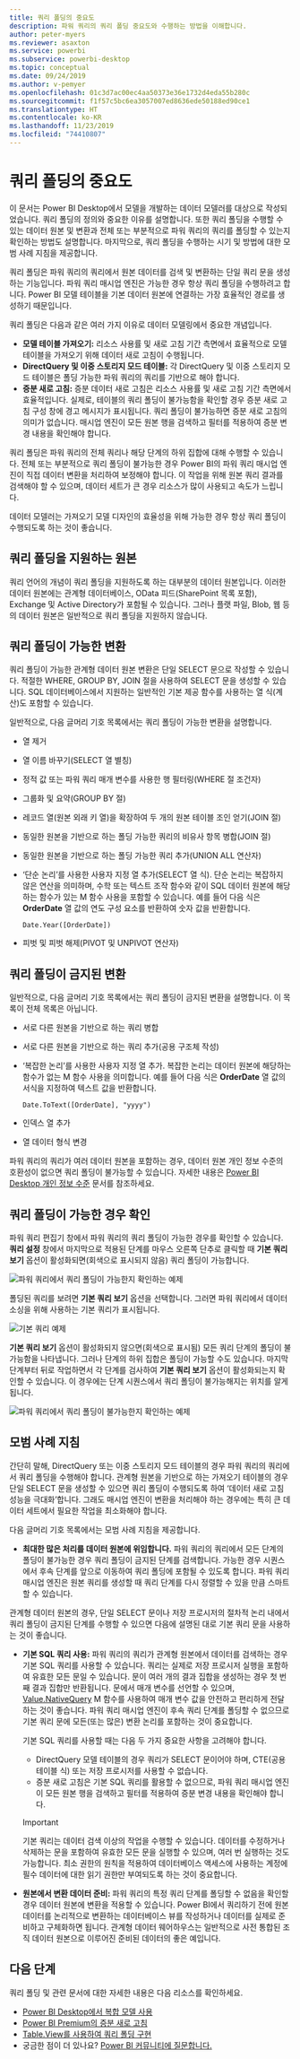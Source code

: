```yaml
---
title: 쿼리 폴딩의 중요도
description: 파워 쿼리의 쿼리 폴딩 중요도와 수행하는 방법을 이해합니다.
author: peter-myers
ms.reviewer: asaxton
ms.service: powerbi
ms.subservice: powerbi-desktop
ms.topic: conceptual
ms.date: 09/24/2019
ms.author: v-pemyer
ms.openlocfilehash: 01c3d7ac00ec4aa50373e36e1732d4eda55b280c
ms.sourcegitcommit: f1f57c5bc6ea3057007ed8636ede50188ed90ce1
ms.translationtype: HT
ms.contentlocale: ko-KR
ms.lasthandoff: 11/23/2019
ms.locfileid: "74410807"
---
```

# <a name="the-importance-of-query-folding"></a>쿼리 폴딩의 중요도

이 문서는 Power BI Desktop에서 모델을 개발하는 데이터 모델러를 대상으로 작성되었습니다. 쿼리 폴딩의 정의와 중요한 이유를 설명합니다. 또한 쿼리 폴딩을 수행할 수 있는 데이터 원본 및 변환과 전체 또는 부분적으로 파워 쿼리의 쿼리를 폴딩할 수 있는지 확인하는 방법도 설명합니다. 마지막으로, 쿼리 폴딩을 수행하는 시기 및 방법에 대한 모범 사례 지침을 제공합니다.

쿼리 폴딩은 파워 쿼리의 쿼리에서 원본 데이터를 검색 및 변환하는 단일 쿼리 문을 생성하는 기능입니다. 파워 쿼리 매시업 엔진은 가능한 경우 항상 쿼리 폴딩을 수행하려고 합니다. Power BI 모델 테이블을 기본 데이터 원본에 연결하는 가장 효율적인 경로를 생성하기 때문입니다.

쿼리 폴딩은 다음과 같은 여러 가지 이유로 데이터 모델링에서 중요한 개념입니다.

- **모델 테이블 가져오기:** 리소스 사용률 및 새로 고침 기간 측면에서 효율적으로 모델 테이블을 가져오기 위해 데이터 새로 고침이 수행됩니다.
- **DirectQuery 및 이중 스토리지 모드 테이블:** 각 DirectQuery 및 이중 스토리지 모드 테이블은 폴딩 가능한 파워 쿼리의 쿼리를 기반으로 해야 합니다.
- **증분 새로 고침:** 증분 데이터 새로 고침은 리소스 사용률 및 새로 고침 기간 측면에서 효율적입니다. 실제로, 테이블의 쿼리 폴딩이 불가능함을 확인할 경우 증분 새로 고침 구성 창에 경고 메시지가 표시됩니다. 쿼리 폴딩이 불가능하면 증분 새로 고침의 의미가 없습니다. 매시업 엔진이 모든 원본 행을 검색하고 필터를 적용하여 증분 변경 내용을 확인해야 합니다.

쿼리 폴딩은 파워 쿼리의 전체 쿼리나 해당 단계의 하위 집합에 대해 수행할 수 있습니다. 전체 또는 부분적으로 쿼리 폴딩이 불가능한 경우 Power BI의 파워 쿼리 매시업 엔진이 직접 데이터 변환을 처리하여 보정해야 합니다. 이 작업을 위해 원본 쿼리 결과를 검색해야 할 수 있으며, 데이터 세트가 큰 경우 리소스가 많이 사용되고 속도가 느립니다.

데이터 모델러는 가져오기 모델 디자인의 효율성을 위해 가능한 경우 항상 쿼리 폴딩이 수행되도록 하는 것이 좋습니다.

## <a name="sources-that-support-query-folding"></a>쿼리 폴딩을 지원하는 원본

쿼리 언어의 개념이 쿼리 폴딩을 지원하도록 하는 대부분의 데이터 원본입니다. 이러한 데이터 원본에는 관계형 데이터베이스, OData 피드(SharePoint 목록 포함), Exchange 및 Active Directory가 포함될 수 있습니다. 그러나 플랫 파일, Blob, 웹 등의 데이터 원본은 일반적으로 쿼리 폴딩을 지원하지 않습니다.

## <a name="transformations-that-can-achieve-query-folding"></a>쿼리 폴딩이 가능한 변환

쿼리 폴딩이 가능한 관계형 데이터 원본 변환은 단일 SELECT 문으로 작성할 수 있습니다. 적절한 WHERE, GROUP BY, JOIN 절을 사용하여 SELECT 문을 생성할 수 있습니다. SQL 데이터베이스에서 지원하는 일반적인 기본 제공 함수를 사용하는 열 식(계산)도 포함할 수 있습니다.

일반적으로, 다음 글머리 기호 목록에서는 쿼리 폴딩이 가능한 변환을 설명합니다.

- 열 제거
- 열 이름 바꾸기(SELECT 열 별칭)
- 정적 값 또는 파워 쿼리 매개 변수를 사용한 행 필터링(WHERE 절 조건자)
- 그룹화 및 요약(GROUP BY 절)
- 레코드 열(원본 외래 키 열)을 확장하여 두 개의 원본 테이블 조인 얻기(JOIN 절)
- 동일한 원본을 기반으로 하는 폴딩 가능한 쿼리의 비유사 항목 병합(JOIN 절)
- 동일한 원본을 기반으로 하는 폴딩 가능한 쿼리 추가(UNION ALL 연산자)
- ‘단순 논리’를 사용한 사용자 지정 열 추가(SELECT 열 식).  단순 논리는 복잡하지 않은 연산을 의미하며, 수학 또는 텍스트 조작 함수와 같이 SQL 데이터 원본에 해당하는 함수가 있는 M 함수 사용을 포함할 수 있습니다. 예를 들어 다음 식은 **OrderDate** 열 값의 연도 구성 요소를 반환하여 숫자 값을 반환합니다.

    ```powerquery-m
    Date.Year([OrderDate])
    ```

- 피벗 및 피벗 해제(PIVOT 및 UNPIVOT 연산자)

## <a name="transformations-that-prevent-query-folding"></a>쿼리 폴딩이 금지된 변환

일반적으로, 다음 글머리 기호 목록에서는 쿼리 폴딩이 금지된 변환을 설명합니다. 이 목록이 전체 목록은 아닙니다.

- 서로 다른 원본을 기반으로 하는 쿼리 병합
- 서로 다른 원본을 기반으로 하는 쿼리 추가(공용 구조체 작성)
- ‘복잡한 논리’를 사용한 사용자 지정 열 추가.  복잡한 논리는 데이터 원본에 해당하는 함수가 없는 M 함수 사용을 의미합니다. 예를 들어 다음 식은 **OrderDate** 열 값의 서식을 지정하여 텍스트 값을 반환합니다.

    ```powerquery-m
    Date.ToText([OrderDate], "yyyy")
    ```

- 인덱스 열 추가
- 열 데이터 형식 변경

파워 쿼리의 쿼리가 여러 데이터 원본을 포함하는 경우, 데이터 원본 개인 정보 수준의 호환성이 없으면 쿼리 폴딩이 불가능할 수 있습니다. 자세한 내용은 [Power BI Desktop 개인 정보 수준](../desktop-privacy-levels.md) 문서를 참조하세요.

## <a name="determine-when-a-query-can-be-folded"></a>쿼리 폴딩이 가능한 경우 확인

파워 쿼리 편집기 창에서 파워 쿼리의 쿼리 폴딩이 가능한 경우를 확인할 수 있습니다. **쿼리 설정** 창에서 마지막으로 적용된 단계를 마우스 오른쪽 단추로 클릭할 때 **기본 쿼리 보기** 옵션이 활성화되면(회색으로 표시되지 않음) 쿼리 폴딩이 가능합니다.

![파워 쿼리에서 쿼리 폴딩이 가능한지 확인하는 예제](media/power-query-folding/query-folding-example.png)

폴딩된 쿼리를 보려면 **기본 쿼리 보기** 옵션을 선택합니다. 그러면 파워 쿼리에서 데이터 소싱을 위해 사용하는 기본 쿼리가 표시됩니다.

![기본 쿼리 예제](media/power-query-folding/native-query-example.png)

**기본 쿼리 보기** 옵션이 활성화되지 않으면(회색으로 표시됨) 모든 쿼리 단계의 폴딩이 불가능함을 나타냅니다. 그러나 단계의 하위 집합은 폴딩이 가능할 수도 있습니다. 마지막 단계부터 뒤로 작업하면서 각 단계를 검사하여 **기본 쿼리 보기** 옵션이 활성화되는지 확인할 수 있습니다. 이 경우에는 단계 시퀀스에서 쿼리 폴딩이 불가능해지는 위치를 알게 됩니다.

![파워 쿼리에서 쿼리 폴딩이 불가능한지 확인하는 예제](media/power-query-folding/query-folding-not-example.png)

## <a name="best-practice-guidance"></a>모범 사례 지침

간단히 말해, DirectQuery 또는 이중 스토리지 모드 테이블의 경우 파워 쿼리의 쿼리에서 쿼리 폴딩을 수행해야 합니다. 관계형 원본을 기반으로 하는 가져오기 테이블의 경우 단일 SELECT 문을 생성할 수 있으면 쿼리 폴딩이 수행되도록 하여 ‘데이터 새로 고침 성능을 극대화’합니다.  그래도 매시업 엔진이 변환을 처리해야 하는 경우에는 특히 큰 데이터 세트에서 필요한 작업을 최소화해야 합니다.

다음 글머리 기호 목록에서는 모범 사례 지침을 제공합니다.

- **최대한 많은 처리를 데이터 원본에 위임합니다.** 파워 쿼리의 쿼리에서 모든 단계의 폴딩이 불가능한 경우 쿼리 폴딩이 금지된 단계를 검색합니다. 가능한 경우 시퀀스에서 후속 단계를 앞으로 이동하여 쿼리 폴딩에 포함될 수 있도록 합니다. 파워 쿼리 매시업 엔진은 원본 쿼리를 생성할 때 쿼리 단계를 다시 정렬할 수 있을 만큼 스마트할 수 있습니다.

관계형 데이터 원본의 경우, 단일 SELECT 문이나 저장 프로시저의 절차적 논리 내에서 쿼리 폴딩이 금지된 단계를 수행할 수 있으면 다음에 설명된 대로 기본 쿼리 문을 사용하는 것이 좋습니다.

- **기본 SQL 쿼리 사용:** 파워 쿼리의 쿼리가 관계형 원본에서 데이터를 검색하는 경우 기본 SQL 쿼리를 사용할 수 있습니다. 쿼리는 실제로 저장 프로시저 실행을 포함하여 유효한 모든 문일 수 있습니다. 문이 여러 개의 결과 집합을 생성하는 경우 첫 번째 결과 집합만 반환됩니다. 문에서 매개 변수를 선언할 수 있으며, [Value.NativeQuery](/powerquery-m/value-nativequery) M 함수를 사용하여 매개 변수 값을 안전하고 편리하게 전달하는 것이 좋습니다. 파워 쿼리 매시업 엔진이 후속 쿼리 단계를 폴딩할 수 없으므로 기본 쿼리 문에 모든(또는 많은) 변환 논리를 포함하는 것이 중요합니다.

    기본 SQL 쿼리를 사용할 때는 다음 두 가지 중요한 사항을 고려해야 합니다.

    - DirectQuery 모델 테이블의 경우 쿼리가 SELECT 문이어야 하며, CTE(공용 테이블 식) 또는 저장 프로시저를 사용할 수 없습니다.
    - 증분 새로 고침은 기본 SQL 쿼리를 활용할 수 없으므로, 파워 쿼리 매시업 엔진이 모든 원본 행을 검색하고 필터를 적용하여 증분 변경 내용을 확인해야 합니다.

    > [!IMPORTANT]
    > 기본 쿼리는 데이터 검색 이상의 작업을 수행할 수 있습니다. 데이터를 수정하거나 삭제하는 문을 포함하여 유효한 모든 문을 실행할 수 있으며, 여러 번 실행하는 것도 가능합니다. 최소 권한의 원칙을 적용하여 데이터베이스 액세스에 사용하는 계정에 필수 데이터에 대한 읽기 권한만 부여되도록 하는 것이 중요합니다.

- **원본에서 변환 데이터 준비:** 파워 쿼리의 특정 쿼리 단계를 폴딩할 수 없음을 확인할 경우 데이터 원본에 변환을 적용할 수 있습니다. Power BI에서 쿼리하기 전에 원본 데이터를 논리적으로 변환하는 데이터베이스 뷰를 작성하거나 데이터를 실제로 준비하고 구체화하면 됩니다. 관계형 데이터 웨어하우스는 일반적으로 사전 통합된 조직 데이터 원본으로 이루어진 준비된 데이터의 좋은 예입니다.

## <a name="next-steps"></a>다음 단계

쿼리 폴딩 및 관련 문서에 대한 자세한 내용은 다음 리소스를 확인하세요.

- [Power BI Desktop에서 복합 모델 사용](../desktop-composite-models.md)
- [Power BI Premium의 증분 새로 고침](../service-premium-incremental-refresh.md)
- [Table.View를 사용하여 쿼리 폴딩 구현](/power-query/handlingqueryfolding)
- 궁금한 점이 더 있나요? [Power BI 커뮤니티에 질문합니다.](https://community.powerbi.com/)
